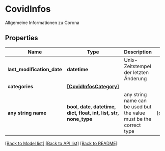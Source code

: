 # CovidInfos

Allgemeine Informationen zu Corona

## Properties
Name | Type | Description | Notes
------------ | ------------- | ------------- | -------------
**last_modification_date** | **datetime** | Unix-Zeitstempel der letzten Änderung | 
**categories** | [**[CovidInfosCategory]**](CovidInfosCategory.md) |  | 
**any string name** | **bool, date, datetime, dict, float, int, list, str, none_type** | any string name can be used but the value must be the correct type | [optional]

[[Back to Model list]](../README.md#documentation-for-models) [[Back to API list]](../README.md#documentation-for-api-endpoints) [[Back to README]](../README.md)


